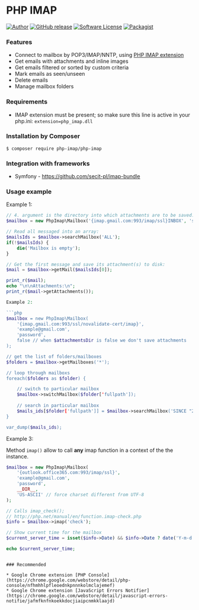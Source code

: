 # PHP IMAP

[![Author](http://img.shields.io/badge/author-@barbushin-blue.svg?style=flat-square)](https://www.linkedin.com/in/barbushin)
[![GitHub release](https://img.shields.io/github/release/barbushin/php-imap.svg?maxAge=86400&style=flat-square)](https://packagist.org/packages/php-imap/php-imap)
[![Software License](https://img.shields.io/badge/license-MIT-brightgreen.svg?style=flat-square)](LICENSE)
[![Packagist](https://img.shields.io/packagist/dt/php-imap/php-imap.svg?maxAge=86400&style=flat-square)](https://packagist.org/packages/php-imap/php-imap)

### Features

* Connect to mailbox by POP3/IMAP/NNTP, using [PHP IMAP extension](http://php.net/manual/book.imap.php)
* Get emails with attachments and inline images
* Get emails filtered or sorted by custom criteria
* Mark emails as seen/unseen
* Delete emails
* Manage mailbox folders
 
### Requirements

* IMAP extension must be present; so make sure this line is active in your php.ini: `extension=php_imap.dll`

### Installation by Composer

	$ composer require php-imap/php-imap
	
### Integration with frameworks

* Symfony - https://github.com/secit-pl/imap-bundle

### Usage example

Example 1:

```php
// 4. argument is the directory into which attachments are to be saved:
$mailbox = new PhpImap\Mailbox('{imap.gmail.com:993/imap/ssl}INBOX', 'some@gmail.com', '*********', __DIR__);

// Read all messaged into an array:
$mailsIds = $mailbox->searchMailbox('ALL');
if(!$mailsIds) {
	die('Mailbox is empty');
}

// Get the first message and save its attachment(s) to disk:
$mail = $mailbox->getMail($mailsIds[0]);

print_r($mail);
echo "\n\nAttachments:\n";
print_r($mail->getAttachments());

Example 2:

```php
$mailbox = new PhpImap\Mailbox(
	'{imap.gmail.com:993/ssl/novalidate-cert/imap}', 
	'example@gmail.com', 
	'password', 
	false // when $attachmentsDir is false we don't save attachments
);

// get the list of folders/mailboxes
$folders = $mailbox->getMailboxes('*'); 

// loop through mailboxs
foreach($folders as $folder) {

	// switch to particular mailbox
	$mailbox->switchMailbox($folder['fullpath']); 
	
	// search in particular mailbox
	$mails_ids[$folder['fullpath']] = $mailbox->searchMailbox('SINCE "24 Jan 2018" BEFORE "25 Jan 2018"');
}

var_dump($mails_ids);
```

Example 3:

Method `imap()` allow to call **any** imap function in a context of the the instance. 

```php
$mailbox = new PhpImap\Mailbox(
	'{outlook.office365.com:993/imap/ssl}', 
	'example@gmail.com', 
	'password', 
	__DIR__,
	'US-ASCII' // force charset different from UTF-8
);

// Calls imap_check(); 
// http://php.net/manual/en/function.imap-check.php
$info = $mailbox->imap('check');

// Show current time for the mailbox
$current_server_time = isset($info->Date) && $info->Date ? date('Y-m-d H:i:s', strtotime($info->Date)) : 'unknown';

echo $current_server_time;
```
```

### Recommended

* Google Chrome extension [PHP Console](https://chrome.google.com/webstore/detail/php-console/nfhmhhlpfleoednkpnnnkolmclajemef)
* Google Chrome extension [JavaScript Errors Notifier](https://chrome.google.com/webstore/detail/javascript-errors-notifie/jafmfknfnkoekkdocjiaipcnmkklaajd)
